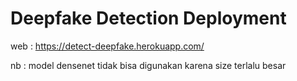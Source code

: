# Deepfake Detection Deployment

web : https://detect-deepfake.herokuapp.com/

nb : model densenet tidak bisa digunakan karena size terlalu besar
